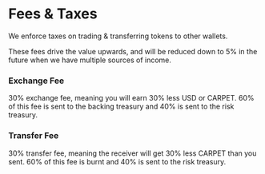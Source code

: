 # Fees & Taxes

We enforce taxes on trading & transferring tokens to other wallets.

These fees drive the value upwards, and will be reduced down to 5% in the future when we have multiple sources of income.

### Exchange Fee

30% exchange fee, meaning you will earn 30% less USD or CARPET. 60% of this fee is sent to the backing treasury and 40% is sent to the risk treasury.

### Transfer Fee

30% transfer fee, meaning the receiver will get 30% less CARPET than you sent. 60% of this fee is burnt and 40% is sent to the risk treasury.
